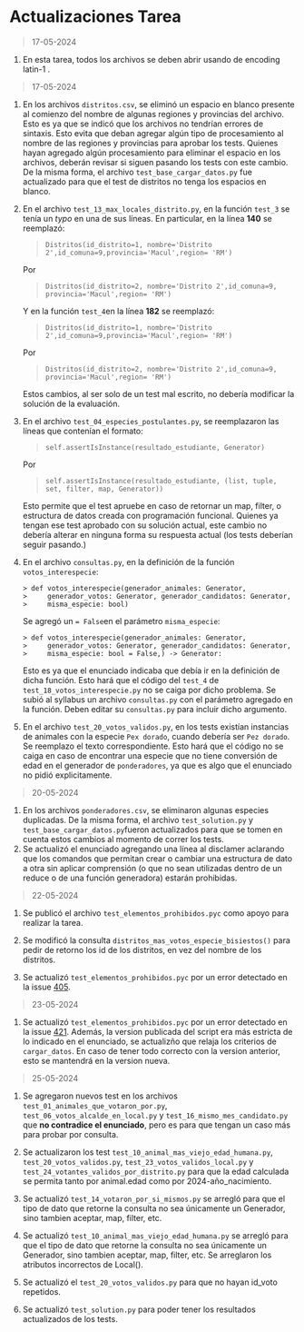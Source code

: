 # Actualizaciones Tarea

> 17-05-2024

1. En esta tarea, todos los archivos se deben abrir usando de encoding latin-1 .

> 17-05-2024

1. En los archivos `distritos.csv`, se eliminó un espacio en blanco presente al comienzo del nombre de algunas regiones y provincias del archivo. Esto es ya que se indicó que los archivos no tendrían errores de sintaxis. Esto evita que deban agregar algún tipo de procesamiento al nombre de las regiones y provincias para aprobar los tests. Quienes hayan agregado algún procesamiento para eliminar el espacio en los archivos, deberán revisar si siguen pasando los tests con este cambio. De la misma forma, el archivo `test_base_cargar_datos.py` fue actualizado para que el test de distritos no tenga los espacios en blanco.

2. En el archivo `test_13_max_locales_distrito.py`, en la función `test_3` se tenía un _typo_ en una de sus líneas. En particular, en la línea **140** se reemplazó:

    > `Distritos(id_distrito=1, nombre='Distrito 2',id_comuna=9,provincia='Macul',region= 'RM')`
    
   Por 
    
    >`Distritos(id_distrito=2, nombre='Distrito 2',id_comuna=9,   provincia='Macul',region= 'RM')`

	Y en la función `test_4`en la línea **182** se reemplazó: 

	> `Distritos(id_distrito=1, nombre='Distrito 2',id_comuna=9,provincia='Macul',region= 'RM')`
    
   Por 
    
    > `Distritos(id_distrito=2, nombre='Distrito 2',id_comuna=9,   provincia='Macul',region= 'RM')`

    
    Estos cambios, al ser solo de un test mal escrito, no debería modificar la solución de la evaluación.

3. En el archivo `test_04_especies_postulantes.py`, se reemplazaron las líneas que contenían el formato:
   > `self.assertIsInstance(resultado_estudiante, Generator)`

   Por

   > `self.assertIsInstance(resultado_estudiante, (list, tuple, set, filter, map, Generator))`

   Esto permite que el test apruebe en caso de retornar un map, filter, o estructura de datos creada con programación funcional. Quienes ya tengan ese test aprobado con su solución actual, este cambio no debería alterar en ninguna forma su respuesta actual (los tests deberían seguir pasando.)

4. En el archivo `consultas.py`, en la definición de la función `votos_interespecie`:

      ```
      > def votos_interespecie(generador_animales: Generator,
      >     generador_votos: Generator, generador_candidatos: Generator,
      >     misma_especie: bool) 
      ```
    Se agregó un `= False`en el parámetro `misma_especie`:
    
      ```
      > def votos_interespecie(generador_animales: Generator,
      >     generador_votos: Generator, generador_candidatos: Generator,
      >     misma_especie: bool = False,) -> Generator:
      ```
      Esto es ya que el enunciado indicaba que debía ir en la definición de dicha función. Esto hará que el código del `test_4` de `test_18_votos_interespecie.py` no se caiga por dicho problema. Se subió al syllabus un archivo `consultas.py` con el parámetro agregado en la función. Deben editar su `consultas.py` para incluir dicho argumento.

5. En el archivo `test_20_votos_validos.py`, en los tests existían instancias de animales con la especie `Pex dorado`, cuando debería ser `Pez dorado`. Se reemplazo el texto correspondiente. Esto hará que el código no se caiga en caso de encontrar una especie que no tiene conversión de edad en el generador de `ponderadores`, ya que es algo que el enunciado no pidió explicitamente.

> 20-05-2024

1. En los archivos `ponderadores.csv`, se eliminaron algunas especies duplicadas. De la misma forma, el archivo `test_solution.py` y `test_base_cargar_datos.py`fueron actualizados para que se tomen en cuenta estos cambios al momento de correr los tests. 
2. Se actualizó el enunciado agregando una línea al disclamer aclarando que los comandos que permitan crear o cambiar una estructura de dato a otra sin aplicar comprensión (o que no sean utilizadas dentro de un reduce o de una función
generadora) estarán prohibidas. 


> 22-05-2024
1. Se publicó el archivo `test_elementos_prohibidos.pyc` como apoyo para realizar la tarea.

2. Se modificó la consulta `distritos_mas_votos_especie_bisiestos()` para pedir de retorno los id de los distritos, en vez del nombre de los distritos.
  
3. Se actualizó `test_elementos_prohibidos.pyc` por un error detectado en la issue [405](https://github.com/IIC2233/Syllabus/issues/405).


> 23-05-2024
  
1. Se actualizó `test_elementos_prohibidos.pyc` por un error detectado en la issue [421](https://github.com/IIC2233/Syllabus/issues/421). Además, la version publicada del script era más estricta de lo indicado en el enunciado, se actualizño que relaja los criterios de `cargar_datos`. En caso de tener todo correcto con la version anterior, esto se mantendrá en la version nueva.

> 25-05-2024

1. Se agregaron nuevos test en los archivos `test_01_animales_que_votaron_por.py`, `test_06_votos_alcalde_en_local.py` y `test_16_mismo_mes_candidato.py` que **no contradice el enunciado**, pero es para que tengan un caso más para probar por consulta.

2. Se actualizaron los test `test_10_animal_mas_viejo_edad_humana.py`, `test_20_votos_validos.py`, `test_23_votos_validos_local.py` y `test_24_votantes_validos_por_distrito.py` para que la edad calculada se permita tanto por animal.edad como por 2024-año_nacimiento.

3. Se actualizó `test_14_votaron_por_si_mismos.py` se arregló para que el tipo de dato que retorne la consulta no sea únicamente un Generador, sino tambien aceptar, map, filter, etc.

4. Se actualizó `test_10_animal_mas_viejo_edad_humana.py` se arregló para que el tipo de dato que retorne la consulta no sea únicamente un Generador, sino tambien aceptar, map, filter, etc. Se arreglaron los atributos incorrectos de Local().

5. Se actualizó el `test_20_votos_validos.py` para que no hayan id_voto repetidos. 

5. Se actualizó `test_solution.py` para poder tener los resultados actualizados de los tests.
